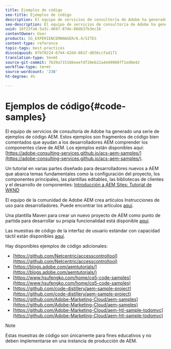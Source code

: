 ```yaml
---
title: Ejemplos de código
seo-title: Ejemplos de código
description: El equipo de servicios de consultoría de Adobe ha generado una serie de ejemplos de código AEM
seo-description: El equipo de servicios de consultoría de Adobe ha generado una serie de ejemplos de código AEM
uuid: 16f23fa6-5a3c-4697-87de-86db37b3ec1b
contentOwner: User
products: SG_EXPERIENCEMANAGER/6.4/SITES
content-type: reference
topic-tags: best-practices
discoiquuid: 07bf0224-6744-42d4-861f-d656ccfad171
translation-type: tm+mt
source-git-commit: 7b39a715166eeefdf20eb22a4449068ff1ed0e42
workflow-type: tm+mt
source-wordcount: '238'
ht-degree: 4%

---
```



# Ejemplos de código{#code-samples}

El equipo de servicios de consultoría de Adobe ha generado una serie de ejemplos de código AEM. Estos ejemplos son fragmentos de código bien comentados que ayudan a los desarrolladores AEM comprender los componentes clave de AEM. Los ejemplos están disponibles aquí: [https://adobe-consulting-services.github.io/acs-aem-samples/](https://adobe-consulting-services.github.io/acs-aem-samples/).

Un tutorial en varias partes diseñado para desarrolladores nuevos a AEM que abarca temas fundamentales como la configuración del proyecto, los componentes principales, las plantillas editables, las bibliotecas de clientes y el desarrollo de componentes: [Introducción a AEM Sites: Tutorial de WKND](https://helpx.adobe.com/experience-manager/kt/sites/using/getting-started-wknd-tutorial-develop.html)

El equipo de la comunidad de Adobe AEM crea artículos Instrucciones de uso para desarrolladores. Puede encontrar los artículos [aquí](https://helpx.adobe.com/es/experience-manager/topics/how-to.html).

Una plantilla Maven para crear un nuevo proyecto de AEM como punto de partida para desarrollar su propia funcionalidad está disponible [aquí](https://github.com/Adobe-Marketing-Cloud/aem-project-archetype).

Las muestras de código de la interfaz de usuario estándar con capacidad táctil están disponibles [aquí](/help/sites-developing/developing-components.md).

Hay disponibles ejemplos de código adicionales:

* [https://github.com/Netcentric/accesscontroltool](https://github.com/Netcentric/accesscontroltool)
* [https://blogs.adobe.com/aemtutorials/](https://blogs.adobe.com/aemtutorials/)
* [https://www.hsufengko.com/home/cq5-code-samples](https://www.hsufengko.com/home/cq5-code-samples)
* [https://github.com/code-distillery/aem-sample-project](https://github.com/code-distillery/aem-sample-project)
* [https://github.com/Adobe-Marketing-Cloud/aem-samples](https://github.com/Adobe-Marketing-Cloud/aem-samples)
* [https://github.com/Adobe-Marketing-Cloud/aem-htl-sample-todomvc](https://github.com/Adobe-Marketing-Cloud/aem-htl-sample-todomvc)

>[!NOTE]
>
>Estas muestras de código son únicamente para fines educativos y no deben implementarse en una instancia de producción de AEM.

